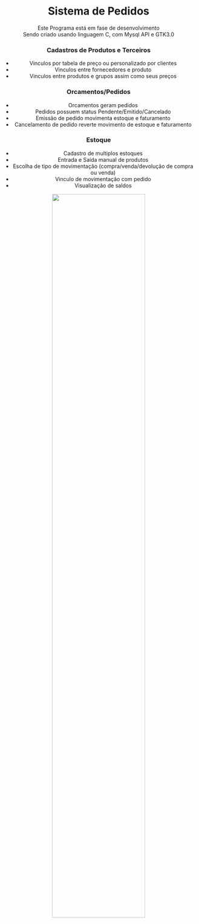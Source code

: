 <div align="center">
<h1>Sistema de Pedidos</h1>
Este Programa está em fase de desenvolvimento<br>
Sendo criado usando linguagem C, com Mysql API e GTK3.0<br>

<div>
<h3>Cadastros de Produtos e Terceiros</h3>
<ul>
<li>Vinculos por tabela de preço ou personalizado por clientes</li>
<li>Vinculos entre fornecedores e produto</li>
<li>Vinculos entre produtos e grupos assim como seus preços</li>
</ul>
</div>

<div>
<h3>Orcamentos/Pedidos</h3>
<ul>
<li>Orcamentos geram pedidos</li>
<li>Pedidos possuem status Pendente/Emitido/Cancelado</li>
<li>Emissão de pedido movimenta estoque e faturamento</li>
<li>Cancelamento de pedido reverte movimento de estoque e faturamento</li>
</ul>
</div>

<div>
<h3>Estoque</h3>
<ul>
<li>Cadastro de multiplos estoques</li>
<li>Entrada e Saída manual de produtos</li>
<li>Escolha de tipo de movimentação (compra/venda/devolução de compra ou venda)</li>
<li>Vinculo de movimentação com pedido</li>
<li>Visualização de saldos</li>
</ul>
</div>

<img width="70%" src="https://i.imgur.com/TDk2JXl.png">
</div>
